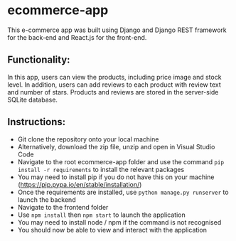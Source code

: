 # ecommerce-app
This e-commerce app was built using Django and Django REST framework for the back-end and React.js for the front-end.

## Functionality:
In this app, users can view the products, including price image and stock level.
In addition, users can add reviews to each product with review text and number of stars.
Products and reviews are stored in the server-side SQLite database.

## Instructions:
- Git clone the repository onto your local machine
- Alternatively, download the zip file, unzip and open in Visual Studio Code
- Navigate to the root ecommerce-app folder and use the command `pip install -r requirements` to install the relevant packages
- You may need to install pip if you do not have this on your machine (https://pip.pypa.io/en/stable/installation/)
- Once the requirements are installed, use `python manage.py runserver` to launch the backend
- Navigate to the frontend folder
- Use `npm install` then `npm start` to launch the application
- You may need to install node / npm if the command is not recognised
- You should now be able to view and interact with the application
